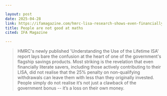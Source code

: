```yaml
---

layout: post
date: 2025-04-28
link: https://ifamagazine.com/hmrc-lisa-research-shows-even-financially-literate-confused-by-withdrawal-penalty/
title: People are not good at maths
cited: IFA Magazine

---
```


> HMRC's newly published 'Understanding the Use of the Lifetime ISA' report lays bare the confusion at the heart of one of the government's flagship savings products. Most striking is the revelation that even financially literate savers, including those actively contributing to their LISA, did not realise that the 25% penalty on non-qualifying withdrawals can leave them with less than they originally invested. People simply do not realise it’s not just a clawback of the government bonus -- it’s a loss on their own money.